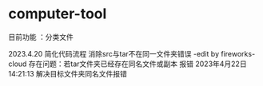 # computer-tool
目前功能 ：分类文件
 
2023.4.20 简化代码流程 消除src与tar不在同一文件夹错误 -edit by  fireworks-cloud
                    存在问题：若tar文件夹已经存在同名文件或副本 报错
2023年4月22日 14:21:13 解决目标文件夹同名文件报错 